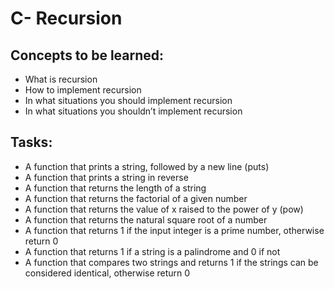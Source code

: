 # C- Recursion

## Concepts to be learned:
- What is recursion
- How to implement recursion
- In what situations you should implement recursion
- In what situations you shouldn’t implement recursion

## Tasks:

- A function that prints a string, followed by a new line (puts)
- A function that prints a string in reverse
- A function that returns the length of a string
- A function that returns the factorial of a given number
- A function that returns the value of x raised to the power of y (pow)
- A function that returns the natural square root of a number
- A function that returns 1 if the input integer is a prime number, otherwise return 0
- A function that returns 1 if a string is a palindrome and 0 if not
- A function that compares two strings and returns 1 if the strings can be considered identical, otherwise return 0
